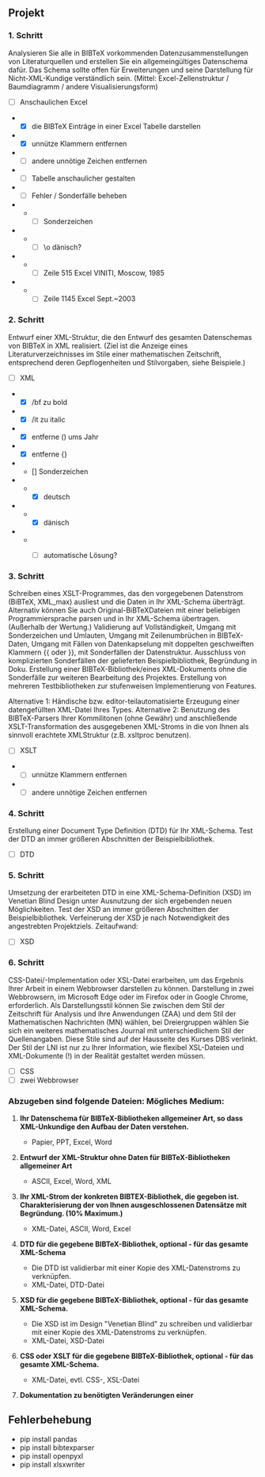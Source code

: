 ## Projekt

### 1. Schritt
Analysieren Sie alle in BIBTeX vorkommenden Datenzusammenstellungen von Literaturquellen und
erstellen Sie ein allgemeingültiges Datenschema dafür. Das Schema sollte offen für Erweiterungen
und seine Darstellung für Nicht-XML-Kundige verständlich sein. (Mittel: Excel-Zellenstruktur /
Baumdiagramm / andere Visualisierungsform)

- [ ] Anschaulichen Excel
- - [x] die BIBTeX Einträge in einer Excel Tabelle darstellen
- - [x] unnütze Klammern entfernen
- - [ ] andere unnötige Zeichen entfernen
- - [ ] Tabelle anschaulicher gestalten
- - [ ] Fehler / Sonderfälle beheben
- - - [ ] Sonderzeichen 
- - - [ ] \o dänisch?
- - - [ ] Zeile 515 Excel VINITI, Moscow, 1985
- - - [ ] Zeile 1145 Excel Sept.~2003

### 2. Schritt
Entwurf einer XML-Struktur, die den Entwurf des gesamten Datenschemas von BIBTeX in XML
realisiert. (Ziel ist die Anzeige eines Literaturverzeichnisses im Stile einer mathematischen Zeitschrift,
entsprechend deren Gepflogenheiten und Stilvorgaben, siehe Beispiele.)

- [ ] XML
- - [x] /bf zu bold
- - [x] /it zu italic
- - [x] entferne () ums Jahr
- - [x] entferne {}
- - [] Sonderzeichen
- - - [x] deutsch
- - - [x] dänisch
- - - [ ] automatische Lösung?


### 3. Schritt
Schreiben eines XSLT-Programmes, das den vorgegebenen Datenstrom (BiBTeX, XML_max) ausliest
und die Daten in Ihr XML-Schema überträgt. Alternativ können Sie auch Original-BiBTeXDateien
mit einer beliebigen Programmiersprache parsen und in Ihr XML-Schema übertragen. (Außerhalb
der Wertung.)
Validierung auf Vollständigkeit, Umgang mit Sonderzeichen und Umlauten, Umgang mit Zeilenumbrüchen
in BIBTeX-Daten, Umgang mit Fällen von Datenkapselung mit doppelten geschweiften
Klammern {{ oder }}, mit Sonderfällen der Datenstruktur. Ausschluss von komplizierten Sonderfällen
der gelieferten Beispielbibliothek, Begründung in Doku. Erstellung einer BIBTeX-Bibliothek/eines
XML-Dokuments ohne die Sonderfälle zur weiteren Bearbeitung des Projektes.
Erstellung von mehreren Testbibliotheken zur stufenweisen Implementierung von Features.

Alternative 1: Händische bzw. editor-teilautomatisierte Erzeugung einer datengefüllten XML-Datei
Ihres Types.
Alternative 2: Benutzung des BIBTeX-Parsers Ihrer Kommilitonen (ohne Gewähr) und anschließende
XSLT-Transformation des ausgegebenen XML-Stroms in die von Ihnen als sinnvoll erachtete XMLStruktur
(z.B. xsltproc benutzen).

- [ ] XSLT
- - [ ] unnütze Klammern entfernen
- - [ ] andere unnötige Zeichen entfernen

### 4. Schritt
Erstellung einer Document Type Definition (DTD) für Ihr XML-Schema. Test der DTD an immer
größeren Abschnitten der Beispielbibliothek.

- [ ] DTD

### 5. Schritt
Umsetzung der erarbeiteten DTD in eine XML-Schema-Definition (XSD) im Venetian Blind Design
unter Ausnutzung der sich ergebenden neuen Möglichkeiten. Test der XSD an immer größeren Abschnitten
der Beispielbibliothek. Verfeinerung der XSD je nach Notwendigkeit des angestrebten Projektziels.
Zeitaufwand:

- [ ] XSD

### 6. Schritt 
CSS-Datei/-Implementation oder XSL-Datei erarbeiten, um das Ergebnis Ihrer Arbeit in einem
Webbrowser darstellen zu können. Darstellung in zwei Webbrowsern, im Microsoft Edge oder im
Firefox oder in Google Chrome, erforderlich.
Als Darstellungsstil können Sie zwischen dem Stil der Zeitschrift für Analysis und ihre Anwendungen
(ZAA) und dem Stil der Mathematischen Nachrichten (MN) wählen, bei Dreiergruppen wählen Sie
sich ein weiteres mathematisches Journal mit unterschiedlichem Stil der Quellenangaben. Diese Stile
sind auf der Hausseite des Kurses DBS verlinkt. Der Stil der LNI ist nur zu Ihrer Information, wie
flexibel XSL-Dateien und XML-Dokumente (!) in der Realität gestaltet werden müssen.
- [ ] CSS
- [ ] zwei Webbrowser

### Abzugeben sind folgende Dateien: Mögliches Medium:

1. **Ihr Datenschema für BIBTeX-Bibliotheken allgemeiner Art, so dass XML-Unkundige den Aufbau der Daten verstehen.**
   - Papier, PPT, Excel, Word

2. **Entwurf der XML-Struktur ohne Daten für BIBTeX-Bibliotheken allgemeiner Art**
   - ASCII, Excel, Word, XML

3. **Ihr XML-Strom der konkreten BIBTEX-Bibliothek, die gegeben ist. Charakterisierung der von Ihnen ausgeschlossenen Datensätze mit Begründung. (10% Maximum.)**
   - XML-Datei, ASCII, Word, Excel

4. **DTD für die gegebene BIBTeX-Bibliothek, optional - für das gesamte XML-Schema**
   - Die DTD ist validierbar mit einer Kopie des XML-Datenstroms zu verknüpfen.
   - XML-Datei, DTD-Datei

5. **XSD für die gegebene BIBTeX-Bibliothek, optional - für das gesamte XML-Schema.**
   - Die XSD ist im Design "Venetian Blind" zu schreiben und validierbar mit einer Kopie des XML-Datenstroms zu verknüpfen.
   - XML-Datei, XSD-Datei

6. **CSS oder XSLT für die gegebene BIBTeX-Bibliothek, optional - für das gesamte XML-Schema.**
   - XML-Datei, evtl. CSS-, XSL-Datei

7. **Dokumentation zu benötigten Veränderungen einer**

## Fehlerbehebung

- pip install pandas
- pip install bibtexparser
- pip install openpyxl
- pip install xlsxwriter
